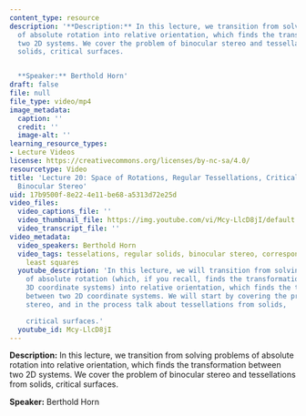 ```yaml
---
content_type: resource
description: '**Description:** In this lecture, we transition from solving problems
  of absolute rotation into relative orientation, which finds the transformation between
  two 2D systems. We cover the problem of binocular stereo and tessellations from
  solids, critical surfaces.


  **Speaker:** Berthold Horn'
draft: false
file: null
file_type: video/mp4
image_metadata:
  caption: ''
  credit: ''
  image-alt: ''
learning_resource_types:
- Lecture Videos
license: https://creativecommons.org/licenses/by-nc-sa/4.0/
resourcetype: Video
title: 'Lecture 20: Space of Rotations, Regular Tessellations, Critical Surfaces,
  Binocular Stereo'
uid: 17b9500f-8e22-4e11-be68-a5313d72e25d
video_files:
  video_captions_file: ''
  video_thumbnail_file: https://img.youtube.com/vi/Mcy-LlcD8jI/default.jpg
  video_transcript_file: ''
video_metadata:
  video_speakers: Berthold Horn
  video_tags: tesselations, regular solids, binocular stereo, correspondences, weighted
    least squares
  youtube_description: 'In this lecture, we will transition from solving problems
    of absolute rotation (which, if you recall, finds the transformation between two
    3D coordinate systems) into relative orientation, which finds the transformation
    between two 2D coordinate systems. We will start by covering the problem of binocular
    stereo, and in the process talk about tessellations from solids,

    critical surfaces.'
  youtube_id: Mcy-LlcD8jI
---
```

**Description:** In this lecture, we transition from solving problems of absolute rotation into relative orientation, which finds the transformation between two 2D systems. We cover the problem of binocular stereo and tessellations from solids, critical surfaces.

**Speaker:** Berthold Horn